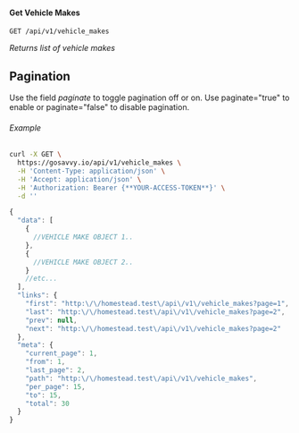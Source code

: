 #### Get Vehicle Makes
```
GET /api/v1/vehicle_makes
```


*Returns list of vehicle makes*

## Pagination 

Use the field *paginate* to toggle pagination off or on. Use paginate="true" to enable or paginate="false" to disable pagination.

###### Example

```bash
curl -X GET \
  https://gosavvy.io/api/v1/vehicle_makes \
  -H 'Content-Type: application/json' \
  -H 'Accept: application/json' \
  -H 'Authorization: Bearer {**YOUR-ACCESS-TOKEN**}' \
  -d ''
```


```javascript
{
  "data": [
    {
      //VEHICLE MAKE OBJECT 1..
    },
    {
      //VEHICLE MAKE OBJECT 2..
    }
    //etc...
  ],
  "links": {
    "first": "http:\/\/homestead.test\/api\/v1\/vehicle_makes?page=1",
    "last": "http:\/\/homestead.test\/api\/v1\/vehicle_makes?page=2",
    "prev": null,
    "next": "http:\/\/homestead.test\/api\/v1\/vehicle_makes?page=2"
  },
  "meta": {
    "current_page": 1,
    "from": 1,
    "last_page": 2,
    "path": "http:\/\/homestead.test\/api\/v1\/vehicle_makes",
    "per_page": 15,
    "to": 15,
    "total": 30
  }
}
```
